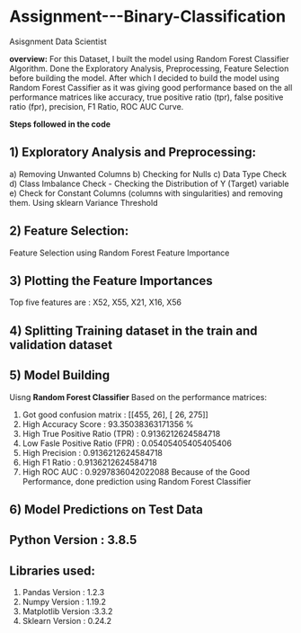 # Assignment---Binary-Classification
Asisgnment Data Scientist    

**overview:**
For this Dataset, I built the model using Random Forest Classifier Algorithm. Done the Exploratory Analysis, Preprocessing, Feature Selection before building the model. After which I decided to build the model using Random Forest Cassifier as it was giving good performance based on the all performance matrices like accuracy, true positive ratio (tpr), false positive ratio (fpr), precision, F1 Ratio, ROC AUC Curve.

**Steps followed in the code**
## 1) Exploratory Analysis and Preprocessing: 
a) Removing Unwanted Columns
b) Checking for Nulls
c) Data Type Check
d) Class Imbalance Check - Checking the Distribution of Y (Target) variable
e) Check for Constant Columns (columns with singularities) and removing them.
   Using sklearn Variance Threshold 

## 2) Feature Selection:
   Feature Selection using Random Forest Feature Importance

## 3) Plotting the Feature Importances
   Top five features are : X52, X55, X21, X16, X56

## 4) Splitting Training dataset in the train and validation dataset

## 5) Model Building
   Uisng **Random Forest Classifier**
Based on the performance matrices:
1) Got good confusion matrix : [[455,  26],
                                [ 26, 275]]
2) High Accuracy Score : 93.35038363171356 %
3) High True Positive Ratio (TPR) : 0.9136212624584718
4) Low Fasle Positive Ratio (FPR) : 0.05405405405405406
5) High Precision : 0.9136212624584718
6) High F1 Ratio : 0.9136212624584718
7) High ROC AUC : 0.9297836042022088
Because of the Good Performance, done prediction using Random Forest Classifier

## 6) Model Predictions on Test Data

## Python Version : 3.8.5

## Libraries used:
1) Pandas  Version : 1.2.3
2) Numpy  Version : 1.19.2
3) Matplotlib  Version :3.3.2
4) Sklearn Version : 0.24.2
